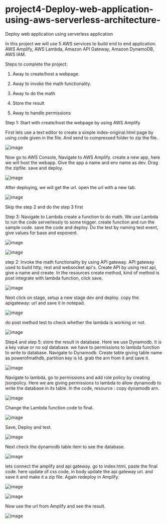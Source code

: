 # project4-Deploy-web-application-using-aws-serverless-architecture-
Deploy web application using serverless application

In this project we will use 5 AWS services to build end to end application. AWS Amplify, AWS Lambda, Amazon API Gateway, Amazon DynamoDB, AWS IAM.


Steps to complete the project:

1. Away to create/host a webpage.

2. Away to invoke the math functionality.

3. Away to do the math

4. Store the result

5. Away to handle permissions


Step 1: Start with create/host the webpage by using AWS Amplify

First lets use a text editor to create a simple index-original.html page by using code given in the file. And send to compressed folder to zip the file.

![image](https://github.com/user-attachments/assets/6540ad36-4581-4f92-8a75-31e8b456a9a1)


Now go to AWS Console, Navigate to AWS Amplify. create a new app, here we will host the webapp. Give the app a name and env name as dev. Drag the zipfile. save and deploy.

![image](https://github.com/user-attachments/assets/2bfab63d-d3f2-494b-9c85-d0333619e89e)

After deploying, we will get the url. open the url with a new tab.

![image](https://github.com/user-attachments/assets/596c1113-a97a-4884-841c-2987c962d4cc)

Skip the step 2 and do the step 3 first

Step 3: Navigate to Lambda create a function to do math. We use Lambda to run the code serverlessly to some trigger. create function and run the sample code. save the code and deploy. Do the test by naming test event, give values for base and exponent.

![image](https://github.com/user-attachments/assets/50ea3aaa-1cf7-4730-b501-819018ba2493)


![image](https://github.com/user-attachments/assets/0d72c393-48fc-4c6f-8881-f23f5cb6bafe)

step 2: Invoke the math functionality by using API gateway. API gateway used to build http, rest and websocket api's. Create API by using rest api, give a name and create.
In the resources create method, kind of method is post integrate with lambda function, click save.

![image](https://github.com/user-attachments/assets/217fdbd3-3d28-4103-95e8-881eae8d0915)

Next click on stage, setup a new stage dev and deploy. copy the apigateway: url and save it in notepad.

![image](https://github.com/user-attachments/assets/1c58f3c6-2720-4d2e-8ad1-b8d23d793258)

do post method test to check whether the lambda is working or not.

![image](https://github.com/user-attachments/assets/8b2ddd74-6931-4b97-9b2d-c524d32f0bbe)

Step4 and step 5:  store the result in database. Here we use Dynamodb. It is a key value or no sql database. we have to permissions to lambda function to write to database.
Navigate to Dynamodb. Create table giving table name as powerofmathdb, partition key is Id. grab the arn from it and save it.

![image](https://github.com/user-attachments/assets/53c0b42a-cdc7-4af6-8812-057f3f65b27c)

Navigate to lambda, go to permissions and add role policy by creating jsonpolicy. Here we are giving permissions to lambda to allow dynamodb to write the database in its table. In the code, resource : copy dynamodb arn.

![image](https://github.com/user-attachments/assets/76047c7e-37ac-4d80-ae29-56fe8a7fd786)

Change the Lambda function code to final. 

![image](https://github.com/user-attachments/assets/bc183b48-f4d2-4c62-9972-26f2ea395eb7)


Save, Deploy and test.

![image](https://github.com/user-attachments/assets/322ef63e-b928-4790-a8f3-c02fb8465929)


Next check the dynamodb table item to see the database.

![image](https://github.com/user-attachments/assets/f83804bd-ce2b-4b95-ae1e-81ff875d4d23)


lets connect the amplify and api gateway. go to index.html, paste the final code. here update of css code, in body update the api gateway url. and save it and make it a zip file. Again redeploy in Amplify.

![image](https://github.com/user-attachments/assets/7c4be72f-f10d-4591-95e3-37cd6cf1dfcc)

![image](https://github.com/user-attachments/assets/a816d492-ce6a-46f0-ade6-e5a1795dab04)

Now use the url from Amplify and see the result.

![image](https://github.com/user-attachments/assets/963b0932-e309-40f8-99fe-2895d06b57c0)



















